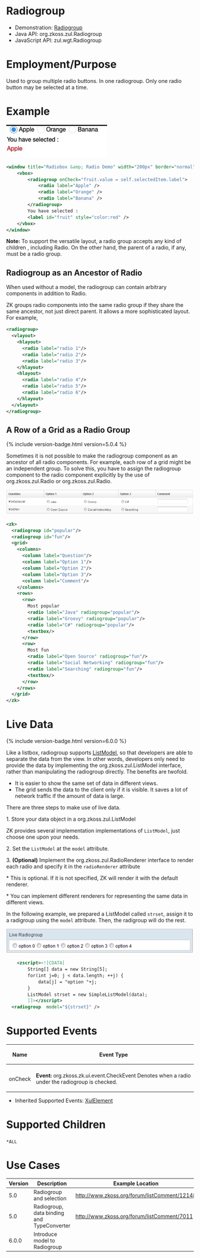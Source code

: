 # Radiogroup

- Demonstration:
  [Radiogroup](http://www.zkoss.org/zkdemo/input/radio_button)
- Java API: <javadoc>org.zkoss.zul.Radiogroup</javadoc>
- JavaScript API:
  <javadoc directory="jsdoc">zul.wgt.Radiogroup</javadoc>


# Employment/Purpose

Used to group multiple radio buttons. In one radiogroup. Only one radio
button may be selected at a time.

# Example

![](/zk_component_ref/images/ZKComRef_radio.png)

```xml
<window title="Radiobox &amp; Radio Demo" width="200px" border="normal">
    <vbox>
        <radiogroup onCheck="fruit.value = self.selectedItem.label">
            <radio label="Apple" />
            <radio label="Orange" />
            <radio label="Banana" />
        </radiogroup>
        You have selected :
        <label id="fruit" style="color:red" />
    </vbox>
</window>
```

**Note:** To support the versatile layout, a radio group accepts any
kind of children , including Radio. On the other hand, the parent of a
radio, if any, must be a radio group.

## Radiogroup as an Ancestor of Radio

When used without a model, the radiogroup can contain arbitrary
components in addition to Radio.

ZK groups radio components into the same radio group if they share the
same ancestor, not just direct parent. It allows a more sophisticated
layout. For example,

```xml
<radiogroup>
  <vlayout>
    <hlayout>
      <radio label="radio 1"/>
      <radio label="radio 2"/>
      <radio label="radio 3"/>
    </hlayout>
    <hlayout>
      <radio label="radio 4"/>
      <radio label="radio 5"/>
      <radio label="radio 6"/>
    </hlayout>
  </vlayout>
</radiogroup>
```

## A Row of a Grid as a Radio Group

{% include version-badge.html version=5.0.4 %}

Sometimes it is not possible to make the radiogroup component as an
ancestor of all radio components. For example, each row of a grid might
be an independent group. To solve this, you have to assign the
radiogroup component to the radio component explicitly by the use of
<javadoc method="setRadiogroup(java.lang.String)">org.zkoss.zul.Radio</javadoc>
or
<javadoc method="setRadiogroup(org.zkoss.zul.Radiogroup)">org.zkoss.zul.Radio</javadoc>.

![](/zk_component_ref/images/ZKComRef_Radiogroup_Grid.png)

```xml
<zk>
  <radiogroup id="popular"/>
  <radiogroup id="fun"/>
  <grid>
    <columns>
      <column label="Question"/>
      <column label="Option 1"/>
      <column label="Option 2"/>
      <column label="Option 3"/>
      <column label="Comment"/>
    </columns>
    <rows>
      <row>
        Most popular
        <radio label="Java" radiogroup="popular"/>
        <radio label="Groovy" radiogroup="popular"/>
        <radio label="C#" radiogroup="popular"/>
        <textbox/>
      </row>
      <row>
        Most fun
        <radio label="Open Source" radiogroup="fun"/>
        <radio label="Social Networking" radiogroup="fun"/>
        <radio label="Searching" radiogroup="fun"/>
        <textbox/>
      </row>
    </rows>
  </grid>
</zk>
```

# Live Data

{% include version-badge.html version=6.0.0 %}

Like a listbox, radiogroup supports
[ListModel]({{site.baseurl}}/zk_dev_ref/mvc/model/list_model),
so that developers are able to separate the data from the view. In other
words, developers only need to provide the data by implementing the
<javadoc type="interface">org.zkoss.zul.ListModel</javadoc> interface,
rather than manipulating the radiogroup directly. The benefits are
twofold.

- It is easier to show the same set of data in different views.
- The grid sends the data to the client only if it is visible. It saves
  a lot of network traffic if the amount of data is large.

There are three steps to make use of live data.

1\. Store your data object in a
<javadoc type="interface">org.zkoss.zul.ListModel</javadoc>

  
ZK provides several implementation implementations of `ListModel`, just
choose one upon your needs.

2\. Set the `ListModel` at the `model` attribute.

3\. **(Optional)** Implement the
<javadoc type="interface">org.zkoss.zul.RadioRenderer<T></javadoc>
interface to render each radio and specify it in the `radioRenderer`
attribute

  
\* This is optional. If it is not specified, ZK will render it with the
default renderer.

\* You can implement different renderers for representing the same data
in different views.

In the following example, we prepared a ListModel called `strset`,
assign it to a radigroup using the `model` attribute. Then, the
radigroup will do the rest.

![](/zk_component_ref/images/Radiogroup.png)

```xml
    <zscript><![CDATA[
        String[] data = new String[5];
        for(int j=0; j < data.length; ++j) {
            data[j] = "option "+j;
        }
        ListModel strset = new SimpleListModel(data);
        ]]></zscript>
  <radiogroup  model="${strset}" />
```

# Supported Events

<table>
<thead>
<tr class="header">
<th><center>
<p>Name</p>
</center></th>
<th><center>
<p>Event Type</p>
</center></th>
</tr>
</thead>
<tbody>
<tr class="odd">
<td></td>
<td></td>
</tr>
<tr class="even">
<td><center>
<p>onCheck</p>
</center></td>
<td><p><strong>Event:</strong>
<javadoc>org.zkoss.zk.ui.event.CheckEvent</javadoc> Denotes when a radio
under the radiogroup is checked.</p></td>
</tr>
</tbody>
</table>

- Inherited Supported Events: [ XulElement]({{site.baseurl}}/zk_component_ref/base_components/xulelement#Supported_Events)

# Supported Children

`*ALL`

# Use Cases

| Version | Description                                | Example Location                                                                               |
|---------|--------------------------------------------|------------------------------------------------------------------------------------------------|
| 5.0     | Radiogroup and selection                   | [<http://www.zkoss.org/forum/listComment/12148>](http://www.zkoss.org/forum/listComment/12148) |
| 5.0     | Radiogroup, data binding and TypeConverter | [<http://www.zkoss.org/forum/listComment/7011>](http://www.zkoss.org/forum/listComment/7011)   |
| 6.0.0   | Introduce model to Radiogroup              |                                                                                                |
